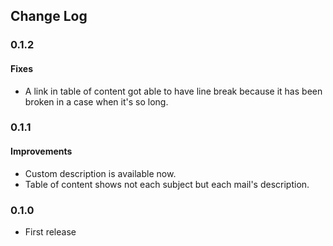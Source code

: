 ## Change Log

### 0.1.2

#### Fixes

- A link in table of content got able to have line break because it has been broken in a case when it's so long.

### 0.1.1

#### Improvements

- Custom description is available now.
- Table of content shows not each subject but each mail's description.

### 0.1.0

- First release
